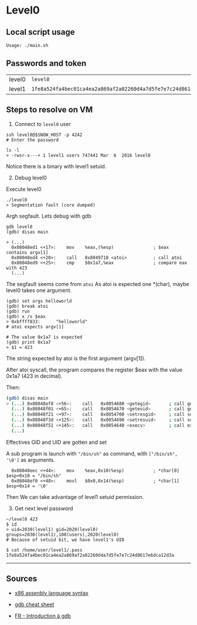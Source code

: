 # Level0

## Local script usage

```shell
Usage: ./main.sh
```

## Passwords and token

|        |                                                                    |
| ------ | ------------------------------------------------------------------ |
| level0 | `level0`                                                           |
| level1 | `1fe8a524fa4bec01ca4ea2a869af2a02260d4a7d5fe7e7c24d8617e6dca12d3a` |

## Steps to resolve on VM

1. Connect to `level0` user

```shell
ssh level0@$SNOW_HOST -p 4242
# Enter the password

ls -l
> -rwsr-x---+ 1 level1 users 747441 Mar  6  2016 level0
```

Notice there is a binary with level1 setuid.

2. Debug level0

Execute level0

```shell
./level0
> Segmentation fault (core dumped)
```

Argh segfault. Lets debug with gdb

```shell
gdb level0
(gdb) disas main

> (...)
  0x08048ed1 <+17>:    mov    %eax,(%esp)               ; $eax contains argv[1]
  0x08048ed4 <+20>:    call   0x8049710 <atoi>          ; call atoi
  0x08048ed9 <+25>:    cmp    $0x1a7,%eax               ; compare eax with 423
  (...)
```

The segfault seems come from `atoi`
As atoi is espected one \*(char), maybe level0 takes one argument.

```shell
(gdb) set args helloworld
(gdb) break atoi
(gdb) run
(gdb) x /s $eax
> 0xbffff833:      "helloworld"
# atoi expects argv[1]

# The value 0x1a7 is expected
(gdb) print 0x1a7
> $1 = 423
```

The string expected by atoi is the first argument (argv[1]).

After atoi syscall, the program compares the register \$eax with the value 0x1a7 (423 in decimal).

Then:

```bash
(gdb) disas main
> (...) 0x08048ef8 <+56>:    call   0x8054680 <getegid>       ; call getegid
  (...) 0x08048f01 <+65>:    call   0x8054670 <geteuid>       ; call geteuid
  (...) 0x08048f21 <+97>:    call   0x8054700 <setresgid>     ; call setresgid
  (...) 0x08048f3d <+125>:   call   0x8054690 <setresuid>     ; call setresuid
  (...) 0x08048f51 <+145>:   call   0x8054640 <execv>         ; call execv
  (...)
```

Effectives GID and UID are gotten and set

A sub program is launch with `"/bin/sh"` as command, with `["/bin/sh", '\0']` as arguments.

```gdb
  0x08048eec <+44>:    mov    %eax,0x10(%esp)           ; *char[0]    $esp+0x10 = "/bin/sh"
  0x08048ef0 <+48>:    movl   $0x0,0x14(%esp)           ; *char[1]    $esp+0x14 = '\0'
```

Then We can take advantage of level1 setuid permission.

3. Get next level password

```shell
~/level0 423
$ id
> uid=2030(level1) gid=2020(level0) groups=2030(level1),100(users),2020(level0)
# Because of setuid bit, we have level1's UID

$ cat /home/user/level1/.pass
1fe8a524fa4bec01ca4ea2a869af2a02260d4a7d5fe7e7c24d8617e6dca12d3a
```

---

## Sources

- [x86 assenbly language syntax](https://en.wikipedia.org/wiki/X86_assembly_language#Syntax)
- [gdb cheat sheet](https://darkdust.net/files/GDB%20Cheat%20Sheet.pdf)

- [FR - Introduction à gdb](https://beta.hackndo.com/introduction-a-gdb/)
